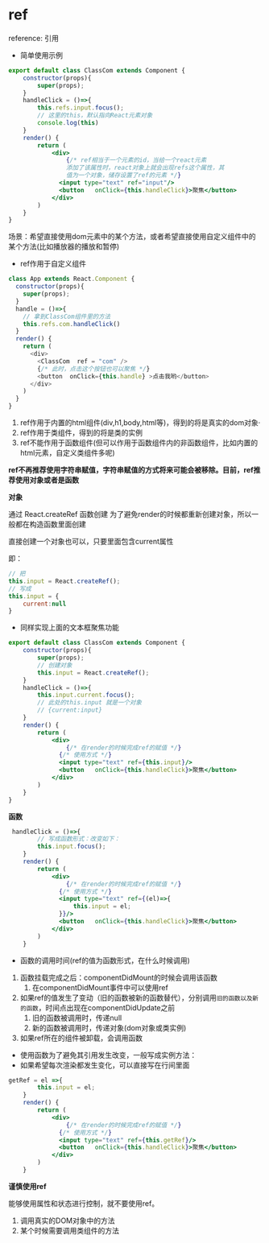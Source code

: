 # ref

reference: 引用

- 简单使用示例
```jsx
export default class ClassCom extends Component {
    constructor(props){
        super(props);
    } 
    handleClick = ()=>{
        this.refs.input.focus();
        // 这里的this，默认指向React元素对象
        console.log(this)
    }
    render() {
        return (
            <div>
                {/* ref相当于一个元素的id，当给一个react元素
                添加了该属性时，react对象上就会出现refs这个属性，其
                值为一个对象，储存设置了ref的元素 */}
              <input type="text" ref="input"/>
              <button   onClick={this.handleClick}>聚焦</button>
            </div>
        )
    }
}
```


场景：希望直接使用dom元素中的某个方法，或者希望直接使用自定义组件中的某个方法(比如播放器的播放和暂停)

- ref作用于自定义组件
```javascript
class App extends React.Component {
  constructor(props){
    super(props);
  }
  handle = ()=>{
    // 拿到ClassCom组件里的方法
    this.refs.com.handleClick()
  }
  render() {
    return (
      <div>
        <ClassCom  ref = "com" />
        {/* 此时，点击这个按钮也可以聚焦 */}
        <button  onClick={this.handle} >点击我哟</button>
      </div>
    )
  }
}
```

1. ref作用于内置的html组件(div,h1,body,html等)，得到的将是真实的dom对象·                                                                            
2. ref作用于类组件，得到的将是类的实例
3. ref不能作用于函数组件(但可以作用于函数组件内的非函数组件，比如内置的html元素，自定义类组件多呢)

**ref不再推荐使用字符串赋值，字符串赋值的方式将来可能会被移除。目前，ref推荐使用对象或者是函数**



**对象**

通过 React.createRef 函数创建
为了避免render的时候都重新创建对象，所以一般都在构造函数里面创建

直接创建一个对象也可以，只要里面包含current属性

即：
```jsx
// 把
this.input = React.createRef();
// 写成
this.input = {
    current:null
}
```
- 同样实现上面的文本框聚焦功能
```jsx
export default class ClassCom extends Component {
    constructor(props){
        super(props);
        // 创建对象
        this.input = React.createRef();
    } 
    handleClick = ()=>{
        this.input.current.focus();
        // 此处的this.input 就是一个对象
        // {current:input}
    }
    render() {
        return (
            <div>
                {/* 在render的时候完成ref的赋值 */}
              {/* 使用方式 */}
              <input type="text" ref={this.input}/>
              <button   onClick={this.handleClick}>聚焦</button>
            </div>
        )
    }
}
```

**函数**



```jsx
 handleClick = ()=>{
        // 写成函数形式：改变如下：
        this.input.focus();
    }
    render() {
        return (
            <div>
                {/* 在render的时候完成ref的赋值 */}
              {/* 使用方式 */}
              <input type="text" ref={(el)=>{
                  this.input = el;
              }}/>
              <button   onClick={this.handleClick}>聚焦</button>
            </div>
        )
    }

```
- 函数的调用时间(ref的值为函数形式，在什么时候调用)
1. 函数挂载完成之后：componentDidMount的时候会调用该函数
   1. 在componentDidMount事件中可以使用ref
2. 如果ref的值发生了变动（旧的函数被新的函数替代），分别调用```旧的函数以及新的函数```，时间点出现在componentDidUpdate之前
   1. 旧的函数被调用时，传递null
   2. 新的函数被调用时，传递对象(dom对象或类实例)
3. 如果ref所在的组件被卸载，会调用函数

- 使用函数为了避免其引用发生改变，一般写成实例方法：
- 如果希望每次渲染都发生变化，可以直接写在行间里面
```jsx
getRef = el =>{
        this.input = el;
    }
    render() {
        return (
            <div>
                {/* 在render的时候完成ref的赋值 */}
              {/* 使用方式 */}
              <input type="text" ref={this.getRef}/>
              <button   onClick={this.handleClick}>聚焦</button>
            </div>
        )
    }
```

**谨慎使用ref**

能够使用属性和状态进行控制，就不要使用ref。

1. 调用真实的DOM对象中的方法
2. 某个时候需要调用类组件的方法

